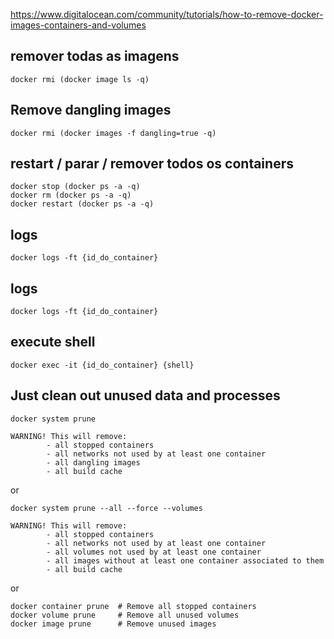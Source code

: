 https://www.digitalocean.com/community/tutorials/how-to-remove-docker-images-containers-and-volumes

## remover todas as imagens
```
docker rmi (docker image ls -q)
```

## Remove dangling images
```
docker rmi (docker images -f dangling=true -q)
```

## restart / parar / remover todos os containers
```
docker stop (docker ps -a -q)
docker rm (docker ps -a -q)
docker restart (docker ps -a -q)
```

## logs
```
docker logs -ft {id_do_container}
```

## logs
```
docker logs -ft {id_do_container}
```

## execute shell
```
docker exec -it {id_do_container} {shell}
```

## Just clean out unused data and processes
```
docker system prune

WARNING! This will remove:
        - all stopped containers
        - all networks not used by at least one container
        - all dangling images
        - all build cache
```

or

```
docker system prune --all --force --volumes

WARNING! This will remove:
        - all stopped containers
        - all networks not used by at least one container
        - all volumes not used by at least one container
        - all images without at least one container associated to them
        - all build cache
```

or

```
docker container prune  # Remove all stopped containers
docker volume prune     # Remove all unused volumes
docker image prune      # Remove unused images
```
